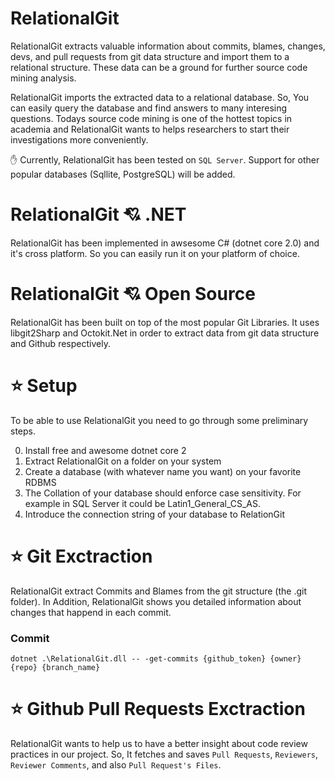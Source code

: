 # RelationalGit
RelationalGit extracts valuable information about commits, blames, changes, devs, and pull requests from git data structure and import them to a relational structure. These data can be a ground for further source code mining analysis.

RelationalGit imports the extracted data to a relational database. So, You can easily query the database and find answers to many interesing questions. Todays source code mining is one of the hottest topics in academia and RelationalGit wants to helps researchers to start their investigations more conveniently.

:raised_hand: Currently, RelationalGit has been tested on `SQL Server`. Support for other popular databases (Sqllite, PostgreSQL) will be added.

# RelationalGit :cupid: .NET

RelationalGit has been implemented in awsesome C# (dotnet core 2.0) and it's cross platform. So you can easily run it on your platform of choice.

# RelationalGit :cupid: Open Source
RelationalGit has been built on top of the most popular Git Libraries. It uses libgit2Sharp and Octokit.Net in order to extract data from git data structure and Github respectively.

# :star: Setup

To be able to use RelationalGit you need to go through some preliminary steps.

0. Install free and awesome dotnet core 2
1. Extract RelationalGit on a folder on your system
2. Create a database (with whatever name you want) on your favorite RDBMS
3. The Collation of your database should enforce case sensitivity. For example in SQL Server it could be Latin1_General_CS_AS.
4. Introduce the connection string of your database to RelationGit

# :star: Git Exctraction

RelationalGit extract Commits and Blames from the git structure (the .git folder). In Addition, RelationalGit shows you detailed information about changes that happend in each commit.

### Commit

```
dotnet .\RelationalGit.dll -- -get-commits {github_token} {owner} {repo} {branch_name}
```

# :star: Github Pull Requests Exctraction

RelationalGit wants to help us to have a better insight about code review practices in our project. So, It fetches and saves `Pull Requests`, `Reviewers`, `Reviewer Comments`, and also `Pull Request's Files`.

